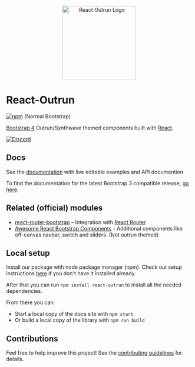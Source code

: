 <p align="center">
    <img src="https://www.aichner-christian.com/img/logo/react-outrun-github.png" alt="React Outrun Logo" height="200">
</p>

# React-Outrun

[![npm][npm-badge]][npm] (Normal Bootstrap)

[Bootstrap 4][bootstrap] Outrun/Synthwave themed components built with [React][react].

[![Discord][discord-badge]][discord]

## Docs

See the [documentation][documentation] with live editable examples and API documention.

To find the documentation for the latest Bootstrap 3 compatible release, [go here](https://5c507d49471426000887a6a7--react-bootstrap.netlify.com/).

## Related (official) modules

- [react-router-bootstrap][react-router-bootstrap] – Integration with [React Router][react-router]
- [Awesome React Bootstrap Components][awesome-react-bootstrap-components] - Additional components like off-canvas navbar, switch and sliders. (Not outrun themed)

## Local setup

Install our package with node package manager (npm).
Check out setup instructions [here](https://www.npmjs.com/get-npm) if you don't have it installed already.

After that you can run `npm install react-outrun` to install all the needed dependencies.

From there you can:

- Start a local copy of the docs site with `npm start`
- Or build a local copy of the library with `npm run build`

## Contributions

Feel free to help improve this project! See the [contributing guidelines][contributing] for details.

[bootstrap]: https://getbootstrap.com/
[react]: https://reactjs.org/
[documentation]: https://react-bootstrap.github.io/
[contributing]: CONTRIBUTING.md
[npm-badge]: https://badge.fury.io/js/react-bootstrap.svg
[npm]: http://badge.fury.io/js/react-bootstrap
[react-router-bootstrap]: https://github.com/react-bootstrap/react-router-bootstrap
[react-router]: https://github.com/reactjs/react-router
[react-bootstrap-extended]: https://github.com/rbalicki2/react-bootstrap-extended
[awesome-react-bootstrap-components]: https://github.com/Hermanya/awesome-react-bootstrap-components
[discord-badge]: https://img.shields.io/badge/Discord-Join%20chat%20%E2%86%92-738bd7.svg
[discord]: https://discord.gg/Yx73aX
